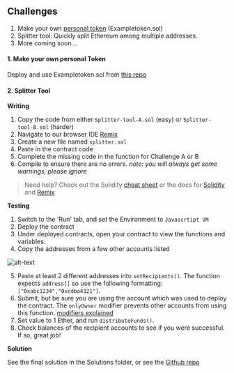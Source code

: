 ## Challenges

1.  Make your own [personal token](https://github.com/jschiarizzi/solidity-simple-examples) (Exampletoken.sol)
2.  Splitter tool: Quickly split Ethereum among multiple addresses.
3.  More coming soon...

#### 1. Make your own personal Token

Deploy and use Exampletoken.sol from [this repo](https://github.com/jschiarizzi/solidity-simple-examples)

#### 2. Splitter Tool

**Writing**

1.  Copy the code from either `Splitter-tool-A.sol` (easy) or `Splitter-tool-B.sol` (harder)
2. Navigate to our browser IDE [Remix](http://remix.ethereum.org)
3. Create a new file named `splitter.sol`
4. Paste in the contract code
5. Complete the missing code in the function for Challenge A or B
6. Compile to ensure there are no errors. _note: you will always get some warnings, please ignore_

> Need help? Check out the Solidity [cheat sheet](https://github.com/manojpramesh/solidity-cheatsheet) or the docs for [Solidity](https://solidity.readthedocs.io/en/latest/) and [Remix](https://remix.readthedocs.io/en/latest/)

**Testing**
1.  Switch to the 'Run' tab, and set the Environment to `Javascrtipt VM`
2. Deploy the contract
3. Under deployed contracts, open your contract to view the functions and variables.
4. Copy the addresses from a few other accounts listed

![alt-text](https://github.com/blockchainbuddha/Intro-to-Blockchain/blob/master/Solidity%20Challenges/assets/example.png)

5. Paste at least 2 different addresses into `setRecipients()`. The function expects `address[]` so use the following formatting:
`["0xabc1234","0xcdba4321"]`.
6. Submit, but be sure you are using the account which was used to deploy the contract. The `onlyOwner` modifier prevents other accounts from using this function. [modifiers explained](https://solidity.readthedocs.io/en/develop/miscellaneous.html?highlight=pure#modifiers)
7. Set value to 1 Ether, and run `distributeFunds()`.
8. Check balances of the recipient accounts to see if you were successful. If so, great job!

**Solution**

See the final solution in the Solutions folder, or
see the [Github repo](https://github.com/blockchainbuddha/Eth-Splitter-Tool)
